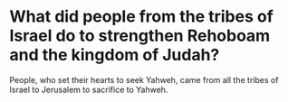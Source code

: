 # What did people from the tribes of Israel do to strengthen Rehoboam and the kingdom of Judah?

People, who set their hearts to seek Yahweh, came from all the tribes of Israel to Jerusalem to sacrifice to Yahweh.
